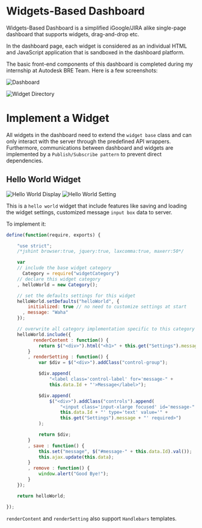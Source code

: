# Widgets-Based Dashboard

Widgets-Based Dashboard is a simplified iGoogle/JIRA alike single-page dashboard that supports widgets, drag-and-drop etc.

In the dashboard page, each widget is considered as an individual HTML and JavaScript application that is sandboxed in the dashboard platform.

The basic front-end components of this dashboard is completed during my internship at Autodesk BRE Team. Here is a few screenshots:

![Dashboard](https://raw.github.com/zhuochun/dragndrop-dashboard/master/screenshots/01.png)

![Widget Directory](https://raw.github.com/zhuochun/dragndrop-dashboard/master/screenshots/02.png)

# Implement a Widget

All widgets in the dashboard need to extend the `widget base` class and can only interact with the server through the predefined API wrappers. Furthermore, communications between dashboard and widgets are implemented by a `Publish/Subscribe pattern` to prevent direct dependencies.

## Hello World Widget

![Hello World Display](https://raw.github.com/zhuochun/dragndrop-dashboard/master/screenshots/04.png)
![Hello World Setting](https://raw.github.com/zhuochun/dragndrop-dashboard/master/screenshots/03.png)

This is a `hello world` widget that include features like saving and loading the widget settings, customized message `input box` data to server.

To implement it:

```javascript
define(function(require, exports) {

    "use strict";
    /*jshint browser:true, jquery:true, laxcomma:true, maxerr:50*/

    var
    // include the base widget category
      Category = require("widgetCategory")
    // declare this widget category
    , helloWorld = new Category();

    // set the defaults settings for this widget
    helloWorld.setDefaults("helloWorld", {
        initialized: true // no need to customize settings at start
      , message: "Waha"
    });

    // overwrite all category implementation specific to this category
    helloWorld.include({
          renderContent : function() {
            return $("<div>").html("<h1>" + this.get("Settings").message + "</h1><p>Hello World, oh Hello World.</p>");
        }
        , renderSetting : function() {
            var $div = $("<div>").addClass("control-group");

            $div.append(
                "<label class='control-label' for='message-" +
                this.data.Id + "'>Message</label>");

            $div.append(
                $("<div>").addClass("controls").append(
                    "<input class='input-xlarge focused' id='message-" +
                    this.data.Id + "' type='text' value='" +
                    this.get("Settings").message + "' required>")
            );

            return $div;
        }
        , save : function() {
            this.set("message", $("#message-" + this.data.Id).val());
            this.ajax.update(this.data);
        }
        , remove : function() {
            window.alert("Good Bye!");
        }
    });

    return helloWorld;

});
```

`renderContent` and `renderSetting` also support `Handlebars` templates.
